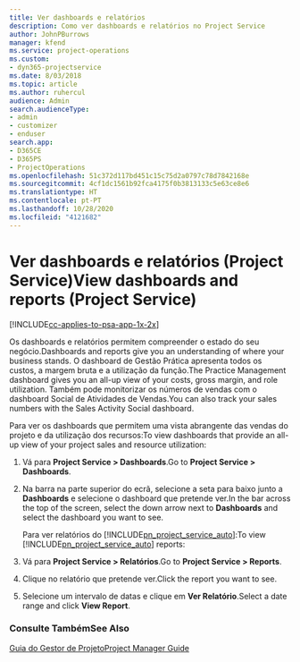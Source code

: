 ```yaml
---
title: Ver dashboards e relatórios
description: Como ver dashboards e relatórios no Project Service
author: JohnPBurrows
manager: kfend
ms.service: project-operations
ms.custom:
- dyn365-projectservice
ms.date: 8/03/2018
ms.topic: article
ms.author: ruhercul
audience: Admin
search.audienceType:
- admin
- customizer
- enduser
search.app:
- D365CE
- D365PS
- ProjectOperations
ms.openlocfilehash: 51c372d117bd451c15c75d2a0797c78d7842168e
ms.sourcegitcommit: 4cf1dc1561b92fca4175f0b3813133c5e63ce8e6
ms.translationtype: HT
ms.contentlocale: pt-PT
ms.lasthandoff: 10/28/2020
ms.locfileid: "4121682"
---
```

# <a name="view-dashboards-and-reports-project-service"></a><span data-ttu-id="82fac-103">Ver dashboards e relatórios (Project Service)</span><span class="sxs-lookup"><span data-stu-id="82fac-103">View dashboards and reports (Project Service)</span></span>

[!INCLUDE[cc-applies-to-psa-app-1x-2x](../includes/cc-applies-to-psa-app-1x-2x.md)]

<span data-ttu-id="82fac-104">Os dashboards e relatórios permitem compreender o estado do seu negócio.</span><span class="sxs-lookup"><span data-stu-id="82fac-104">Dashboards and reports give you an understanding of where your business stands.</span></span> <span data-ttu-id="82fac-105">O dashboard de Gestão Prática apresenta todos os custos, a margem bruta e a utilização da função.</span><span class="sxs-lookup"><span data-stu-id="82fac-105">The Practice Management dashboard gives you an all-up view of your costs, gross margin, and role utilization.</span></span> <span data-ttu-id="82fac-106">Também pode monitorizar os números de vendas com o dashboard Social de Atividades de Vendas.</span><span class="sxs-lookup"><span data-stu-id="82fac-106">You can also track your sales numbers with the Sales Activity Social dashboard.</span></span>  
  
 <span data-ttu-id="82fac-107">Para ver os dashboards que permitem uma vista abrangente das vendas do projeto e da utilização dos recursos:</span><span class="sxs-lookup"><span data-stu-id="82fac-107">To view dashboards that provide an all-up view of your project sales and resource utilization:</span></span>  
  
1. <span data-ttu-id="82fac-108">Vá para **Project Service > Dashboards**.</span><span class="sxs-lookup"><span data-stu-id="82fac-108">Go to **Project Service > Dashboards**.</span></span>  
  
2. <span data-ttu-id="82fac-109">Na barra na parte superior do ecrã, selecione a seta para baixo junto a **Dashboards** e selecione o dashboard que pretende ver.</span><span class="sxs-lookup"><span data-stu-id="82fac-109">In the bar across the top of the screen, select the down arrow next to **Dashboards** and select the dashboard you want to see.</span></span>  
  
   <span data-ttu-id="82fac-110">Para ver relatórios do [!INCLUDE[pn_project_service_auto](../includes/pn-project-service-auto.md)]:</span><span class="sxs-lookup"><span data-stu-id="82fac-110">To view [!INCLUDE[pn_project_service_auto](../includes/pn-project-service-auto.md)] reports:</span></span>  
  
3. <span data-ttu-id="82fac-111">Vá para **Project Service > Relatórios**.</span><span class="sxs-lookup"><span data-stu-id="82fac-111">Go to **Project Service > Reports**.</span></span>  
  
4. <span data-ttu-id="82fac-112">Clique no relatório que pretende ver.</span><span class="sxs-lookup"><span data-stu-id="82fac-112">Click the report you want to see.</span></span>  
  
5. <span data-ttu-id="82fac-113">Selecione um intervalo de datas e clique em **Ver Relatório**.</span><span class="sxs-lookup"><span data-stu-id="82fac-113">Select a date range and click **View Report**.</span></span>  
  
### <a name="see-also"></a><span data-ttu-id="82fac-114">Consulte Também</span><span class="sxs-lookup"><span data-stu-id="82fac-114">See Also</span></span>  
 [<span data-ttu-id="82fac-115">Guia do Gestor de Projeto</span><span class="sxs-lookup"><span data-stu-id="82fac-115">Project Manager Guide</span></span>](../psa/project-manager-guide.md)
